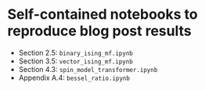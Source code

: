 # Self-contained notebooks to reproduce blog post results

- Section 2.5: `binary_ising_mf.ipynb`
- Section 3.5: `vector_ising_mf.ipynb`
- Section 4.3: `spin_model_transformer.ipynb`
- Appendix A.4: `bessel_ratio.ipynb`
